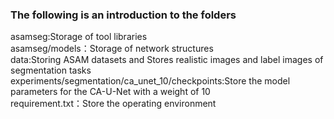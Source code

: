 ### The following is an introduction to the folders
asamseg:Storage of tool libraries  
asamseg/models：Storage of network structures  
data:Storing ASAM datasets and Stores realistic images and label images of segmentation tasks  
experiments/segmentation/ca_unet_10/checkpoints:Store the model parameters for the CA-U-Net with a weight of 10  
requirement.txt：Store the operating environment  



